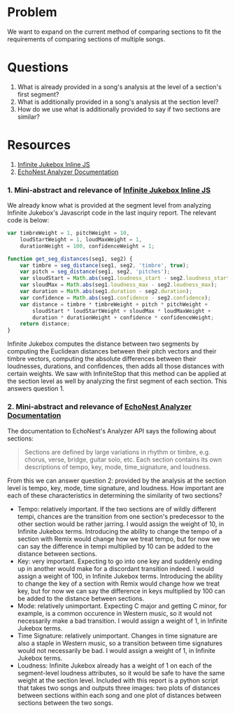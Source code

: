 # Problem
We want to expand on the current method of comparing sections to fit the requirements of comparing sections of multiple songs.

# Questions
1. What is already provided in a song's analysis at the level of a section's first segment?
2. What is additionally provided in a song's analysis at the section level?
3. How do we use what is additionally provided to say if two sections are similar?

# Resources

1. [Infinite Jukebox Inline JS]
2. [EchoNest Analyzer Documentation]

### 1. Mini-abstract and relevance of [Infinite Jukebox Inline JS]
We already know what is provided at the segment level from analyzing Infinite Jukebox's Javascript code in the last inquiry report. The relevant code is below:
```javascript
var timbreWeight = 1, pitchWeight = 10, 
    loudStartWeight = 1, loudMaxWeight = 1, 
    durationWeight = 100, confidenceWeight = 1;

function get_seg_distances(seg1, seg2) {
    var timbre = seg_distance(seg1, seg2, 'timbre', true);
    var pitch = seg_distance(seg1, seg2, 'pitches');
    var sloudStart = Math.abs(seg1.loudness_start - seg2.loudness_start);
    var sloudMax = Math.abs(seg1.loudness_max - seg2.loudness_max);
    var duration = Math.abs(seg1.duration - seg2.duration);
    var confidence = Math.abs(seg1.confidence - seg2.confidence);
    var distance = timbre * timbreWeight + pitch * pitchWeight + 
        sloudStart * loudStartWeight + sloudMax * loudMaxWeight + 
        duration * durationWeight + confidence * confidenceWeight;
    return distance;
}
```
Infinite Jukebox computes the distance between two segments by computing the Euclidean distances between their pitch vectors and their timbre vectors, computing the absolute differences between their loudnesses, durations, and confidences, then adds all those distances with certain weights. We saw with InfiniteStop that this method can be applied at the section level as well by analyzing the first segment of each section. This answers question 1.

### 2. Mini-abstract and relevance of [EchoNest Analyzer Documentation]
The documentation to EchoNest's Analyzer API says the following about sections:
> Sections are defined by large variations in rhythm or timbre, e.g. chorus, verse, bridge, guitar solo, etc. Each section contains its own descriptions of tempo, key, mode, time_signature, and loudness.

From this we can answer question 2: provided by the analysis at the section level is tempo, key, mode, time signature, and loudness. How important are each of these characteristics in determining the similarity of two sections?
* Tempo: relatively important. If the two sections are of wildly different tempi, chances are the transition from one section's predecessor to the other section would be rather jarring. I would assign the weight of 10, in Infinite Jukebox terms. Introducing the ability to change the tempo of a section with Remix would change how we treat tempo, but for now we can say the difference in tempi multiplied by 10 can be added to the distance between sections.
* Key: very important. Expecting to go into one key and suddenly ending up in another would make for a discordant transition indeed. I would assign a weight of 100, in Infinite Jukebox terms. Introducing the ability to change the key of a section with Remix would change how we treat key, but for now we can say the difference in keys multiplied by 100 can be added to the distance between sections.
* Mode: relatively unimportant. Expecting C major and getting C minor, for example, is a common occurence in Western music, so it would not necessarily make a bad transition. I would assign a weight of 1, in Infinite Jukebox terms.
* Time Signature: relatively unimportant. Changes in time signature are also a staple in Western music, so a transition between time signatures would not necessarily be bad. I would assign a weight of 1, in Infinite Jukebox terms.
* Loudness: Infinite Jukebox already has a weight of 1 on each of the segment-level loudness attributes, so it would be safe to have the same weight at the section level.
Included with this report is a python script that takes two songs and outputs three images: two plots of distances between sections within each song and one plot of distances between sections between the two songs.

[Infinite Jukebox Inline JS]: http://labs.echonest.com/Uploader/index.html
[EchoNest Analyzer Documentation]: http://developer.echonest.com/docs/v4/_static/AnalyzeDocumentation.pdf